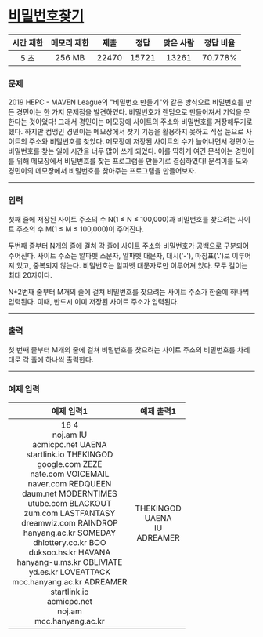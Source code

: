 # [비밀번호찾기](https://www.acmicpc.net/problem/17219)

<div align = center>

| 시간 제한 | 메모리 제한 | 제출  | 정답  | 맞은 사람 | 정답 비율 |
| :-------: | :---------: | :---: | :---: | :-------: | :-------: |
|   5 초    |   256 MB    | 22470 | 15721 |   13261   |  70.778%  |

</div>

### 문제

2019 HEPC - MAVEN League의 "비밀번호 만들기"와 같은 방식으로 비밀번호를 만든 경민이는 한 가지 문제점을 발견하였다. 비밀번호가 랜덤으로 만들어져서 기억을 못 한다는 것이었다! 그래서 경민이는 메모장에 사이트의 주소와 비밀번호를 저장해두기로 했다. 하지만 컴맹인 경민이는 메모장에서 찾기 기능을 활용하지 못하고 직접 눈으로 사이트의 주소와 비밀번호를 찾았다. 메모장에 저장된 사이트의 수가 늘어나면서 경민이는 비밀번호를 찾는 일에 시간을 너무 많이 쓰게 되었다. 이를 딱하게 여긴 문석이는 경민이를 위해 메모장에서 비밀번호를 찾는 프로그램을 만들기로 결심하였다! 문석이를 도와 경민이의 메모장에서 비밀번호를 찾아주는 프로그램을 만들어보자.

---

### 입력

첫째 줄에 저장된 사이트 주소의 수 N(1 ≤ N ≤ 100,000)과 비밀번호를 찾으려는 사이트 주소의 수 M(1 ≤ M ≤ 100,000)이 주어진다.

두번째 줄부터 N개의 줄에 걸쳐 각 줄에 사이트 주소와 비밀번호가 공백으로 구분되어 주어진다. 사이트 주소는 알파벳 소문자, 알파벳 대문자, 대시('-'), 마침표('.')로 이루어져 있고, 중복되지 않는다. 비밀번호는 알파벳 대문자로만 이루어져 있다. 모두 길이는 최대 20자이다.

N+2번째 줄부터 M개의 줄에 걸쳐 비밀번호를 찾으려는 사이트 주소가 한줄에 하나씩 입력된다. 이때, 반드시 이미 저장된 사이트 주소가 입력된다.

---

### 출력

첫 번째 줄부터 M개의 줄에 걸쳐 비밀번호를 찾으려는 사이트 주소의 비밀번호를 차례대로 각 줄에 하나씩 출력한다.

---

### 예제 입력

|                                                                                                                                                                                                                                예제 입력1                                                                                                                                                                                                                                |               예제 출력1                |
| :----------------------------------------------------------------------------------------------------------------------------------------------------------------------------------------------------------------------------------------------------------------------------------------------------------------------------------------------------------------------------------------------------------------------------------------------------------------------: | :-------------------------------------: |
| 16 4<br/>noj.am IU<br/>acmicpc.net UAENA<br/>startlink.io THEKINGOD<br/>google.com ZEZE<br/>nate.com VOICEMAIL<br/>naver.com REDQUEEN<br/>daum.net MODERNTIMES<br/>utube.com BLACKOUT<br/>zum.com LASTFANTASY<br/>dreamwiz.com RAINDROP<br/>hanyang.ac.kr SOMEDAY<br/>dhlottery.co.kr BOO<br/>duksoo.hs.kr HAVANA<br/>hanyang-u.ms.kr OBLIVIATE<br/>yd.es.kr LOVEATTACK<br/>mcc.hanyang.ac.kr ADREAMER<br/>startlink.io<br/>acmicpc.net<br/>noj.am<br/>mcc.hanyang.ac.kr | THEKINGOD<br/>UAENA<br/>IU<br/>ADREAMER |
